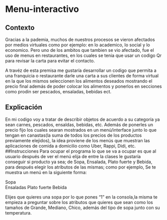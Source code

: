 # Menu-interactivo
## Contexto
Gracias a la pademia, muchos de nuestros procesos se vieron afectados por medios virtuales como por ejemplo: en lo academico, lo social y lo economico. Pero uno de los ambitos que tambien se vio afectado, fue el uso de menus en restaurantes, en los cuales se tenia que usar un codigo Qr para revisar la carta para evitar el contacto.

A travéz de esta premisa me gustaría desarrollar un codigo que permita a una franquicia o restaurante darle una carta a sus clientes de forma virtual en la que los mismos seleccionen los alimentos deseados mostrando el precio final además de poder colocar los alimentos y ponerlos en secciones como prodin ser pescados, ensaladas, bebidas ect.
## Explicación
En mi codigo voy a tratar de describir objetos de acuerdo a su categoría ya sean carnes, pescados, ensaldas, bebidas, etc. Además de ponerles un precio fijo los cuales searan mostrados en un menú/interface junto lo que tengan en canastas(la suma de todos los precios de los productos previamente elejidos), la idea proviene de los menús que muestran las aplicaciones de comida a domicilio como Uber, Rappi, Didi, etc.
##Instrucciones
Para ocupar el programa lo que se va a ocupar es que al usuario después de ver el menú elija  de entre la clases le gustaría conseguir si producto ya sea; de Sopa, Ensalada, Plato fuerte y Bebida, para después elegir los atributos de las mismas; como por ejemplo,
Se te muestra un menú en la siguiente forma:

Sopa   
Ensaladas
Plato fuerte 
Bebida

Elijes que quieres una sopa por lo que pones “1” en la consola,la misma te empieza a preguntar sobre los atributos que quieres que sean como los tamaños de Grande, Mediano, Chico, además del tipo de sopa junto con su temperatura. 
